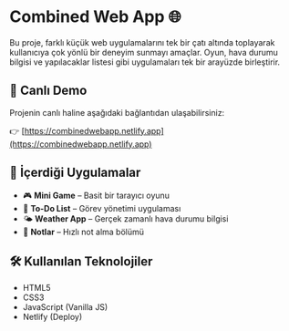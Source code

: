 # Combined Web App 🌐

Bu proje, farklı küçük web uygulamalarını tek bir çatı altında toplayarak kullanıcıya çok yönlü bir deneyim sunmayı amaçlar. Oyun, hava durumu bilgisi ve yapılacaklar listesi gibi uygulamaları tek bir arayüzde birleştirir.

## 🚀 Canlı Demo

Projenin canlı haline aşağıdaki bağlantıdan ulaşabilirsiniz:

👉 [https://combinedwebapp.netlify.app](https://combinedwebapp.netlify.app)

## 🧩 İçerdiği Uygulamalar

- 🎮 **Mini Game** – Basit bir tarayıcı oyunu
- 📅 **To-Do List** – Görev yönetimi uygulaması
- 🌤️ **Weather App** – Gerçek zamanlı hava durumu bilgisi
- 📓 **Notlar** – Hızlı not alma bölümü

## 🛠 Kullanılan Teknolojiler

- HTML5  
- CSS3  
- JavaScript (Vanilla JS)  
- Netlify (Deploy)



